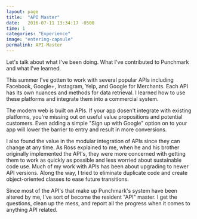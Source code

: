 ```yaml
---
layout: page
title:  "API Master"
date:   2016-07-11 13:34:17 -0500
time: 1
categories: "Experience"
image: "entering-capsule"
permalink: API-Master 
---
```

Let's talk about what I've been doing. What I've contributed to Punchmark and what I've learned.

This summer I've gotten to work with several popular APIs including Facebook, Google+, Instagram, Yelp, and Google for Merchants. Each API has its own nuances and methods for data retrieval. I learned how to use these platforms and integrate them into a commercial system.

The modern web is built on APIs. If your app dosen't integrate with existing platforms, you're missing out on useful value propositions and potential customers. Even adding a simple "Sign up with Google" option on to your app will lower the barrier to entry and result in more conversions.
 
I also found the value in the modular integration of APIs since they can change at any time. As Ross explained to me, when he and his brother originally implemented the API's, they were more concerned with getting them to work as quickly as possible and less worried about sustainable code use. Much of my work with APIs has been about upgrading to newer API versions. Along the way, I tried to eliminate duplicate code and create object-oriented classes to ease future transitions.

Since most of the API's that make up Punchmark's system have been altered by me, I've sort of become the resident "API" master. I get the questions, clean up the mess, and report all the progress when it comes to anything API related.  

